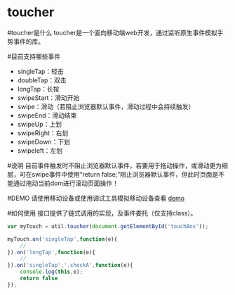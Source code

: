 toucher
=======
#toucher是什么
toucher是一个面向移动端web开发，通过监听原生事件模拟手势事件的库。

#目前支持哪些事件

* singleTap：轻击
* doubleTap：双击
* longTap：长按
* swipeStart：滑动开始
* swipe：滑动（若阻止浏览器默认事件，滑动过程中会持续触发）
* swipeEnd：滑动结束
* swipeUp：上划
* swipeRight：右划
* swipeDown：下划
* swipeleft：左划

#说明
目前事件触发时不阻止浏览器默认事件，若要用于拖动操作，或滑动更为细腻，可在swipe事件中使用“return false;”阻止浏览器默认事件，但此时页面是不能通过拖动当前dom进行滚动页面操作！

#DEMO
请使用移动设备或使用调试工具模拟移动设备查看 [demo](http://htmlpreview.github.io/?https://github.com/bh-lay/toucher/blob/master/touch.html)

#如何使用
接口提供了链式调用的实现，及事件委托（仅支持class）。

```javascript
var myTouch = util.toucher(document.getElementById('touchBox'));

myTouch.on('singleTap',function(e){
    //
}).on('longTap',function(e){
	//
}).on('singleTap','.checkA',function(e){
	console.log(this,e);
	return false
});


```
